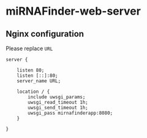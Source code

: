 # miRNAFinder-web-server

## Nginx configuration
Please replace `URL`
```
server {

    listen 80;
    listen [::]:80;
    server_name URL;

    location / {
        include uwsgi_params;
        uwsgi_read_timeout 1h;
        uwsgi_send_timeout 1h;
        uwsgi_pass mirnafinderapp:8080;
    }

}
```
